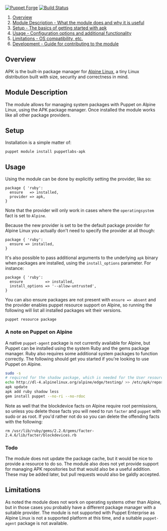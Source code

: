 [![Puppet
Forge](http://img.shields.io/puppetforge/v/puppetlabs/apk.svg)](https://forge.puppetlabs.com/puppetlabs/apk)
[![Build
Status](https://travis-ci.org/puppetlabs/puppetlabs-apk.svg?branch=master)](https://travis-ci.org/puppetlabs/puppetlabs-apk)

1. [Overview](#overview)
2. [Module Description - What the module does and why it is useful](#module-description)
3. [Setup - The basics of getting started with apk](#setup)
4. [Usage - Configuration options and additional functionality](#setup)
5. [Limitations - OS compatibility, etc.](#limitations)
6. [Development - Guide for contributing to the module](#development)

## Overview

APK is the built-in package manager for [Alpine Linux](http://www.alpinelinux.org/), a tiny Linux distribution built with size, security and correctness in mind.

## Module Description

The module allows for managing system packages with Puppet on Alpine Linux, using the APK package manager. Once installed the module works like all other package providers.

## Setup

Installation is a simple matter of:

```
puppet module install puppetlabs-apk
```

## Usage

Using the module can be done by explicitly setting the provider, like so:

```puppet
package { 'ruby':
  ensure   => installed,
  provider => apk,
}
```

Note that the provider will only work in cases where the `operatingsystem` fact is set to `Alpine`.

Because the new provider is set to be the default package provider for Alpine Linux you actually don't need to specify the provider at all though:

```puppet
package { 'ruby':
  ensure => installed,
}
```

It's also possible to pass additional arguments to the underlying `apk`
binary when packages are installed, using the `install_options`
parameter. For instance:

```puppet
package { 'ruby':
  ensure          => installed,
  install_options => '--allow-untrusted',
}
```

You can also ensure packages are not present with `ensure => absent` and the provider enables puppet resource support on Alpine, so running the following will list all installed packages wit their versions.

```
puppet resource package
```

### A note on Puppet on Alpine

A native `puppet-agent` package is not currently available for Alpine, but Puppet can be installed using the system Ruby and the gems package manager. Ruby also requires some additional system packages to function correctly. The following should get you started if you're looking to use Puppet on Alpine.

```bash
sudo -s
# required for the shadow package, which is needed for the User resource
echo http://dl-4.alpinelinux.org/alpine/edge/testing/ >> /etc/apk/repositories
apk update
apk add ruby shadow less
gem install puppet --no-ri --no-rdoc
```

Note as well that the blockdevice facts on Alpine require root permissions, so unless you delete those facts you will need to run `facter` and `puppet` with sudo or as root. If you'd rather not do so you can delete the offending facts with the following:

```
rm /usr/lib/ruby/gems/2.2.0/gems/facter-2.4.6/lib/facter/blockdevices.rb
```

### Todo

The module does not update the package cache, but it would be nice to provide a resource to do so. The module also does not yet provide support for managing APK repositories but that would also be a useful addition. These may be added later, but pull requests would also be galdly accepted.

## Limitations

As noted the module does not work on operating systems other than Alpine, but in those cases you probably have a different package manager with a suitable provider. The module is not supported with Puppet Enterprise as Alpine Linux is not a supported platform at this time, and a suitable `puppet-agent` package is not available.
